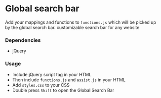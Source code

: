 # Global search bar

Add your mappings and functions to `functions.js` which will be picked up by the global search bar.
customizable search bar for any website

### Dependencies
- jQuery

### Usage
- Include jQuery script tag in your HTML
- Then include `functions.js` and `assist.js` in your HTML
- Add `styles.css` to your CSS
- Double press `Shift` to open the Global Search Bar